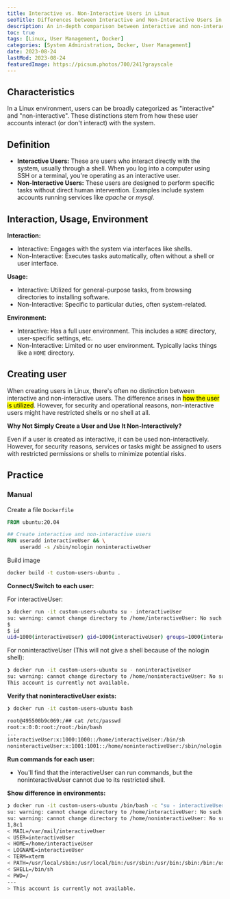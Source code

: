```yaml
---
title: Interactive vs. Non-Interactive Users in Linux
seoTitle: Differences between Interactive and Non-Interactive Users in Linux
description: An in-depth comparison between interactive and non-interactive users in Linux.
toc: true
tags: [Linux, User Management, Docker]
categories: [System Administration, Docker, User Management]
date: 2023-08-24
lastMod: 2023-08-24
featuredImage: https://picsum.photos/700/241?grayscale
---
```


## Characteristics

In a Linux environment, users can be broadly categorized as "interactive" and "non-interactive". These distinctions stem from how these user accounts interact (or don't interact) with the system.

## Definition

- **Interactive Users:** These are users who interact directly with the system, usually through a shell. When you log into a computer using SSH or a terminal, you're operating as an interactive user.
- **Non-Interactive Users:** These users are designed to perform specific tasks without direct human intervention. Examples include system accounts running services like *apache* or *mysql*.

## Interaction, Usage, Environment

**Interaction:**

- Interactive: Engages with the system via interfaces like shells.
- Non-Interactive: Executes tasks automatically, often without a shell or user interface.

**Usage:**

- Interactive: Utilized for general-purpose tasks, from browsing directories to installing software.
- Non-Interactive: Specific to particular duties, often system-related.

**Environment:**

- Interactive: Has a full user environment. This includes a `HOME` directory, user-specific settings, etc.
- Non-Interactive: Limited or no user environment. Typically lacks things like a `HOME` directory.

## Creating user

When creating users in Linux, there's often no distinction between interactive and non-interactive users. The difference arises in <mark>how the user is utilized</mark>. However, for security and operational reasons, non-interactive users might have restricted shells or no shell at all.

**Why Not Simply Create a User and Use It Non-Interactively?**

Even if a user is created as interactive, it can be used non-interactively. However, for security reasons, services or tasks might be assigned to users with restricted permissions or shells to minimize potential risks.

## Practice

### Manual

Create a file `Dockerfile`

```dockerfile
FROM ubuntu:20.04

## Create interactive and non-interactive users
RUN useradd interactiveUser && \
    useradd -s /sbin/nologin noninteractiveUser
```

Build image

```sh
docker build -t custom-users-ubuntu .
```

**Connect/Switch to each user:**

For interactiveUser:

```sh
❯ docker run -it custom-users-ubuntu su - interactiveUser
su: warning: cannot change directory to /home/interactiveUser: No such file or directory
$
$ id
uid=1000(interactiveUser) gid=1000(interactiveUser) groups=1000(interactiveUser)
```

For noninteractiveUser (This will not give a shell because of the nologin shell):

```sh
❯ docker run -it custom-users-ubuntu su - noninteractiveUser
su: warning: cannot change directory to /home/noninteractiveUser: No such file or directory
This account is currently not available.
```

**Verify that noninteractiveUser exists:**

```sh
❯ docker run -it custom-users-ubuntu bash

root@495500b9c069:/## cat /etc/passwd
root:x:0:0:root:/root:/bin/bash
...
interactiveUser:x:1000:1000::/home/interactiveUser:/bin/sh
noninteractiveUser:x:1001:1001::/home/noninteractiveUser:/sbin/nologin
```

**Run commands for each user:**

- You'll find that the interactiveUser can run commands, but the noninteractiveUser cannot due to its restricted shell.

**Show difference in environments:**

```sh
❯ docker run -it custom-users-ubuntu /bin/bash -c "su - interactiveUser -c env > /tmp/interactiveEnv; su - noninteractiveUser -c env > /tmp/noninteractiveEnv; diff /tmp/interactiveEnv /tmp/noninteractiveEnv"
su: warning: cannot change directory to /home/interactiveUser: No such file or directory
su: warning: cannot change directory to /home/noninteractiveUser: No such file or directory
1,8c1
< MAIL=/var/mail/interactiveUser
< USER=interactiveUser
< HOME=/home/interactiveUser
< LOGNAME=interactiveUser
< TERM=xterm
< PATH=/usr/local/sbin:/usr/local/bin:/usr/sbin:/usr/bin:/sbin:/bin:/usr/games:/usr/local/games:/snap/bin
< SHELL=/bin/sh
< PWD=/
---
> This account is currently not available.
```
